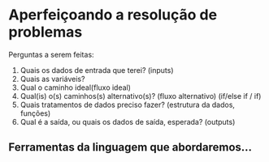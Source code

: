 # Aperfeiçoando a resolução de problemas

Perguntas a serem feitas:

1. Quais os dados de entrada que terei? (inputs)
2. Quais as variáveis?
3. Qual o caminho ideal(fluxo ideal)
4. Qual(is) o(s) caminhos(s) alternativo(s)? (fluxo alternativo) (if/else if / if)
5. Quais tratamentos de dados preciso fazer? (estrutura da dados, funções)
6. Qual é a saída, ou quais os dados de saída, esperada? (outputs)

## Ferramentas da linguagem que abordaremos...